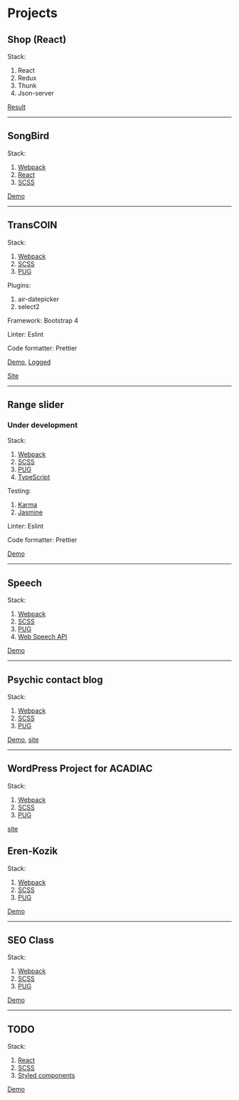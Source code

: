# Projects

## Shop (React)

Stack:

1. React
2. Redux
3. Thunk
4. Json-server

[Result](https://angry-franklin-609b25.netlify.app)

---

## SongBird

Stack:

1. [Webpack](https://webpack.js.org/)
2. [React](https://reactjs.org/)
3. [SCSS](https://sass-lang.com/guide)

[Demo](https://songbird-sn.netlify.app/)

---

## TransCOIN

Stack:

1. [Webpack](https://webpack.js.org/)
2. [SCSS](https://sass-lang.com/guide)
3. [PUG](https://pugjs.org/api/getting-started.html)

Plugins:
1. air-datepicker
2. select2

Framework: Bootstrap 4

Linter: Eslint

Code formatter: Prettier


[Demo](https://stanislavnemytov.github.io/transcoin/), [Logged](https://stanislavnemytov.github.io/transcoin/dashboard.html)

[Site](https://transcoin.me/)

---

## Range slider

### Under development

Stack:

1. [Webpack](https://webpack.js.org/)
2. [SCSS](https://sass-lang.com/guide)
3. [PUG](https://pugjs.org/api/getting-started.html)
4. [TypeScript](https://www.typescriptlang.org/)

Testing:

1. [Karma](http://karma-runner.github.io/latest/index.html)
2. [Jasmine](https://jasmine.github.io/)

Linter: Eslint

Code formatter: Prettier

[Demo](https://stanislavnemytov.github.io/sliderSNA/)

---

## Speech

Stack:

1. [Webpack](https://webpack.js.org/)
2. [SCSS](https://sass-lang.com/guide)
3. [PUG](https://pugjs.org/api/getting-started.html)
4. [Web Speech API](https://developer.mozilla.org/ru/docs/Web/API/Web_Speech_API)

[Demo](https://stanislavnemytov.github.io/speech/)

---

## Psychic contact blog

Stack:

1. [Webpack](https://webpack.js.org/)
2. [SCSS](https://sass-lang.com/guide)
3. [PUG](https://pugjs.org/api/getting-started.html)

[Demo](https://stanislavnemytov.github.io/psychic_contact_blog/dist/),
[site](https://www.psychic-contact.net/)

---

## WordPress Project for ACADIAC

Stack:

1. [Webpack](https://webpack.js.org/)
2. [SCSS](https://sass-lang.com/guide)
3. [PUG](https://pugjs.org/api/getting-started.html)

[site](http://acadiac.com/)

## Eren-Kozik

Stack:

1. [Webpack](https://webpack.js.org/)
2. [SCSS](https://sass-lang.com/guide)
3. [PUG](https://pugjs.org/api/getting-started.html)

[Demo](https://stanislavnemytov.github.io/seoman/)

---

## SEO Class

Stack:

1. [Webpack](https://webpack.js.org/)
2. [SCSS](https://sass-lang.com/guide)
3. [PUG](https://pugjs.org/api/getting-started.html)

[Demo](https://stanislavnemytov.github.io/seoman-class/)

---

## TODO

Stack:

1. [React](https://reactjs.org/)
2. [SCSS](https://sass-lang.com/guide)
3. [Styled components](https://styled-components.com/)

[Demo](https://github.com/StanislavNemytov/React-todo/)

